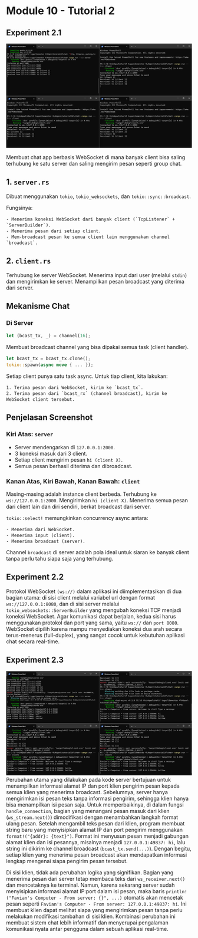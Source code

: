# Module 10 - Tutorial 2

## Experiment 2.1
![img.png](img.png)

Membuat chat app berbasis WebSocket di mana banyak client bisa saling terhubung ke satu server dan saling mengirim pesan seperti group chat.

## 1. `server.rs`

Dibuat menggunakan `tokio`, `tokio_websockets`, dan `tokio::sync::broadcast`. 

Fungsinya:
    
    - Menerima koneksi WebSocket dari banyak client (`TcpListener` + `ServerBuilder`).
    - Menerima pesan dari setiap client.
    - Mem-broadcast pesan ke semua client lain menggunakan channel `broadcast`.

## 2. `client.rs`

Terhubung ke server WebSocket. Menerima input dari user (melalui `stdin`) dan mengirimkan ke server. Menampilkan pesan broadcast yang diterima dari server.

##  Mekanisme Chat

### Di Server

```rust
let (bcast_tx, _) = channel(16);
```

Membuat broadcast channel yang bisa dipakai semua task (client handler).

```rust
let bcast_tx = bcast_tx.clone();
tokio::spawn(async move { ... });
```

Setiap client punya satu task async. Untuk tiap client, kita lakukan:

    1. Terima pesan dari WebSocket, kirim ke `bcast_tx`.
    2. Terima pesan dari `bcast_rx` (channel broadcast), kirim ke WebSocket client tersebut.

## Penjelasan Screenshot

### Kiri Atas: `server`

* Server mendengarkan di `127.0.0.1:2000`.
* 3 koneksi masuk dari 3 client.
* Setiap client mengirim pesan `hi (client X)`.
* Semua pesan berhasil diterima dan dibroadcast.

### Kanan Atas, Kiri Bawah, Kanan Bawah: `client`

Masing-masing adalah instance client berbeda. Terhubung ke `ws://127.0.0.1:2000`. Mengirimkan `hi (client X)`. Menerima semua pesan dari client lain dan diri sendiri, berkat broadcast dari server.

`tokio::select!` memungkinkan concurrency async antara:

    - Menerima dari WebSocket.
    - Menerima input (client).
    - Menerima broadcast (server).

Channel `broadcast` di server adalah pola ideal untuk siaran ke banyak client tanpa perlu tahu siapa saja yang terhubung.

## Experiment 2.2
Protokol WebSocket `(ws://)` dalam aplikasi ini diimplementasikan di dua bagian utama: di sisi client melalui variabel url dengan format `ws://127.0.0.1:8080`, dan di sisi server melalui `tokio_websockets::ServerBuilder` yang mengubah koneksi TCP menjadi koneksi WebSocket. Agar komunikasi dapat berjalan, kedua sisi harus menggunakan protokol dan port yang sama, yaitu `ws://` dan `port 8080`. WebSocket dipilih karena mampu menyediakan koneksi dua arah secara terus-menerus (full-duplex), yang sangat cocok untuk kebutuhan aplikasi chat secara real-time.

## Experiment 2.3
![img_1.png](img_1.png)
Perubahan utama yang dilakukan pada kode server bertujuan untuk menampilkan informasi alamat IP dan port klien pengirim pesan kepada semua klien yang menerima broadcast. Sebelumnya, server hanya mengirimkan isi pesan teks tanpa informasi pengirim, sehingga klien hanya bisa menampilkan isi pesan saja. Untuk memperbaikinya, di dalam fungsi `handle_connection`, bagian yang menangani pesan masuk dari klien (`ws_stream.next()`) dimodifikasi dengan menambahkan langkah format ulang pesan. Setelah mengambil teks pesan dari klien, program membuat string baru yang menyisipkan alamat IP dan port pengirim menggunakan `format!("{addr}: {text}")`. Format ini menyusun pesan menjadi gabungan alamat klien dan isi pesannya, misalnya menjadi `127.0.0.1:49837: hi`, lalu string ini dikirim ke channel broadcast (`bcast_tx.send(...)`). Dengan begitu, setiap klien yang menerima pesan broadcast akan mendapatkan informasi lengkap mengenai siapa pengirim pesan tersebut.

Di sisi klien, tidak ada perubahan logika yang signifikan. Bagian yang menerima pesan dari server tetap membaca teks dari `ws_receiver.next()` dan mencetaknya ke terminal. Namun, karena sekarang server sudah menyisipkan informasi alamat IP\:port dalam isi pesan, maka baris `println!("Favian's Computer - From server: {}", ...)` otomatis akan mencetak pesan seperti `Favian's Computer - From server: 127.0.0.1:49837: hi`. Ini membuat klien dapat melihat siapa yang mengirimkan pesan tanpa perlu melakukan modifikasi tambahan di sisi klien. Kombinasi perubahan ini membuat sistem chat lebih informatif dan menyerupai pengalaman komunikasi nyata antar pengguna dalam sebuah aplikasi real-time.
